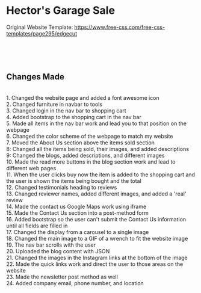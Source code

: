 # Hector's Garage Sale 
Original Website Template: https://www.free-css.com/free-css-templates/page295/edgecut

<br><br><br>

## Changes Made

<br>
1. Changed the website page and added a font awesome icon<br>
2. Changed furniture in navbar to tools<br>
3. Changed login in the nav bar to shopping cart<br>
4. Added bootstrap to the shopping cart in the nav bar <br>
5. Made all items in the nav bar work and lead you to that position on the webpage<br>
6. Changed the color scheme of the webpage to match my website <br>
7. Moved the About Us section above the items sold section<br>
8: Changed all the items being sold, their images, and added descriptions<br>
9: Changed the blogs, added descriptions, and different images<br>
10. Made the read more buttons in the blog section work and lead to different web pages<br>
11. When the user clicks buy now the item is added to the shopping cart and the user is shown the items being bought and the total <br>
12. Changed testimonials heading to reviews<br>
13. Changed reviewer names, added different images, and added a 'real' review<br>
14. Made the contact us Google Maps work using iframe <br>
15. Made the Contact Us section into a post-method form <br>
16. Added bootstrap so the user can't submit the Contact Us information until all fields are filled in <br>
17. Changed the display from a carousel to a single image<br>
18. Changed the main image to a GIF of a wrench to fit the website image<br>
19. The nav bar scrolls with the user <br>
20. Uploaded the blog content with JSON <br>
21. Changed the images in the Instagram links at the bottom of the image<br>
22. Made the quick links work and direct the user to those areas on the website<br>
23. Made the newsletter post method as well<br>
24. Added company email, phone number, and location<br>
